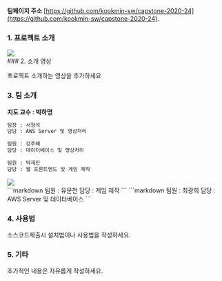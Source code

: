 **팀페이지 주소** [https://github.com/kookmin-sw/capstone-2020-24](https://github.com/kookmin-sw/capstone-2020-24).
### 1. 프로젝트 소개
<div>
<img src="https://user-images.githubusercontent.com/41886825/77662443-36613b80-6fbf-11ea-98c1-6779632a8bce.png"></img>
</div>
### 2. 소개 영상

프로젝트 소개하는 영상을 추가하세요

### 3. 팀 소개

**지도 교수 : 박하명**

```markdown
팀장 : 서형석
담당 : AWS Server 및 영상처리
```
```markdown
팀원 : 강주혜
담당 : 데이터베이스 및 영상처리
```
```markdown
팀원 : 박재민
담당 : 웹 프론트엔드 및 게임 제작
```
<div>
<img src="https://user-images.githubusercontent.com/41886825/77663023-ee8ee400-6fbf-11ea-887d-08eec9f228d1.jpg"></img>
</div>
```markdown
팀원 : 유문천
담당 : 게임 제작
```
```markdown
팀원 : 최광희
담당 : AWS Server 및 데이터베이스
```

### 4. 사용법

소스코드제출시 설치법이나 사용법을 작성하세요.

### 5. 기타

추가적인 내용은 자유롭게 작성하세요.
